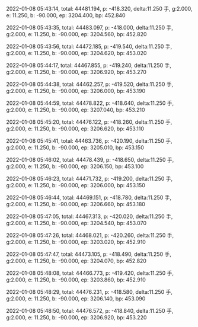 2022-01-08 05:43:14, total: 44481.194, p: -418.320, delta:11.250 手, g:2.000, e: 11.250, b: -90.000, ep: 3204.400, bp: 452.840

2022-01-08 05:43:35, total: 44483.097, p: -418.000, delta:11.250 手, g:2.000, e: 11.250, b: -90.000, ep: 3204.560, bp: 452.820

2022-01-08 05:43:56, total: 44472.185, p: -419.540, delta:11.250 手, g:2.000, e: 11.250, b: -90.000, ep: 3204.620, bp: 453.020

2022-01-08 05:44:17, total: 44467.855, p: -419.240, delta:11.250 手, g:2.000, e: 11.250, b: -90.000, ep: 3206.920, bp: 453.270

2022-01-08 05:44:38, total: 44462.257, p: -419.520, delta:11.250 手, g:2.000, e: 11.250, b: -90.000, ep: 3206.000, bp: 453.190

2022-01-08 05:44:59, total: 44478.822, p: -418.640, delta:11.250 手, g:2.000, e: 11.250, b: -90.000, ep: 3207.040, bp: 453.210

2022-01-08 05:45:20, total: 44476.122, p: -418.260, delta:11.250 手, g:2.000, e: 11.250, b: -90.000, ep: 3206.620, bp: 453.110

2022-01-08 05:45:41, total: 44463.736, p: -420.190, delta:11.250 手, g:2.000, e: 11.250, b: -90.000, ep: 3205.010, bp: 453.150

2022-01-08 05:46:02, total: 44478.439, p: -418.650, delta:11.250 手, g:2.000, e: 11.250, b: -90.000, ep: 3206.150, bp: 453.100

2022-01-08 05:46:23, total: 44471.732, p: -419.200, delta:11.250 手, g:2.000, e: 11.250, b: -90.000, ep: 3206.000, bp: 453.150

2022-01-08 05:46:44, total: 44469.151, p: -418.780, delta:11.250 手, g:2.000, e: 11.250, b: -90.000, ep: 3206.660, bp: 453.180

2022-01-08 05:47:05, total: 44467.313, p: -420.020, delta:11.250 手, g:2.000, e: 11.250, b: -90.000, ep: 3204.540, bp: 453.070

2022-01-08 05:47:26, total: 44468.021, p: -420.260, delta:11.250 手, g:2.000, e: 11.250, b: -90.000, ep: 3203.020, bp: 452.910

2022-01-08 05:47:47, total: 44473.105, p: -418.490, delta:11.250 手, g:2.000, e: 11.250, b: -90.000, ep: 3204.070, bp: 452.820

2022-01-08 05:48:08, total: 44466.773, p: -419.420, delta:11.250 手, g:2.000, e: 11.250, b: -90.000, ep: 3203.860, bp: 452.910

2022-01-08 05:48:29, total: 44476.231, p: -418.580, delta:11.250 手, g:2.000, e: 11.250, b: -90.000, ep: 3206.140, bp: 453.090

2022-01-08 05:48:50, total: 44476.572, p: -418.840, delta:11.250 手, g:2.000, e: 11.250, b: -90.000, ep: 3206.920, bp: 453.220